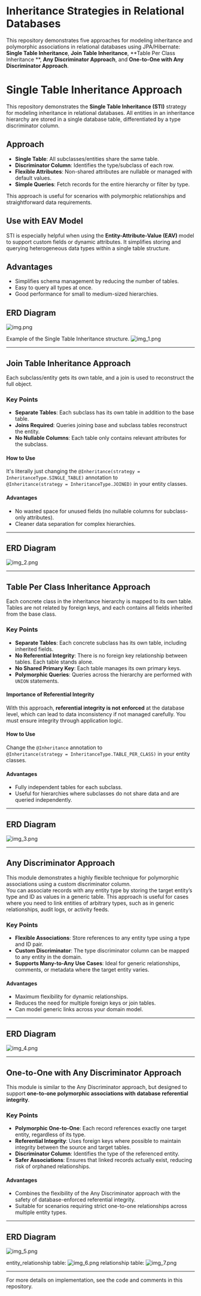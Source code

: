 # Inheritance Strategies in Relational Databases

This repository demonstrates five approaches for modeling inheritance and polymorphic associations in relational
databases using JPA/Hibernate: **Single Table Inheritance**, **Join Table Inheritance**, **Table Per Class Inheritance
**, **Any Discriminator Approach**, and **One-to-One with Any Discriminator Approach**.

# Single Table Inheritance Approach

This repository demonstrates the **Single Table Inheritance (STI)** strategy for modeling inheritance in relational
databases. All entities in an inheritance hierarchy are stored in a single database table, differentiated by a type
discriminator column.

## Approach

- **Single Table**: All subclasses/entities share the same table.
- **Discriminator Column**: Identifies the type/subclass of each row.
- **Flexible Attributes**: Non-shared attributes are nullable or managed with default values.
- **Simple Queries**: Fetch records for the entire hierarchy or filter by type.

This approach is useful for scenarios with polymorphic relationships and straightforward data requirements.

## Use with EAV Model

STI is especially helpful when using the **Entity-Attribute-Value (EAV)** model to support custom fields or dynamic
attributes. It simplifies storing and querying heterogeneous data types within a single table structure.

## Advantages

- Simplifies schema management by reducing the number of tables.
- Easy to query all types at once.
- Good performance for small to medium-sized hierarchies.

## ERD Diagram

![img.png](img.png)

Example of the Single Table Inheritance structure.
![img_1.png](img_1.png)

---

## Join Table Inheritance Approach

Each subclass/entity gets its own table, and a join is used to reconstruct the full object.

### Key Points

- **Separate Tables**: Each subclass has its own table in addition to the base table.
- **Joins Required**: Queries joining base and subclass tables reconstruct the entity.
- **No Nullable Columns**: Each table only contains relevant attributes for the subclass.

#### How to Use

It's literally just changing the `@Inheritance(strategy = InheritanceType.SINGLE_TABLE)` annotation to  
`@Inheritance(strategy = InheritanceType.JOINED)` in your entity classes.

#### Advantages

- No wasted space for unused fields (no nullable columns for subclass-only attributes).
- Cleaner data separation for complex hierarchies.

---

## ERD Diagram

![img_2.png](img_2.png)

---

## Table Per Class Inheritance Approach

Each concrete class in the inheritance hierarchy is mapped to its own table. Tables are not related by foreign keys, and
each contains all fields inherited from the base class.

### Key Points

- **Separate Tables**: Each concrete subclass has its own table, including inherited fields.
- **No Referential Integrity**: There is no foreign key relationship between tables. Each table stands alone.
- **No Shared Primary Key**: Each table manages its own primary keys.
- **Polymorphic Queries**: Queries across the hierarchy are performed with `UNION` statements.

#### Importance of Referential Integrity

With this approach, **referential integrity is not enforced** at the database level, which can lead to data
inconsistency if not managed carefully. You must ensure integrity through application logic.

#### How to Use

Change the `@Inheritance` annotation to  
`@Inheritance(strategy = InheritanceType.TABLE_PER_CLASS)` in your entity classes.

#### Advantages

- Fully independent tables for each subclass.
- Useful for hierarchies where subclasses do not share data and are queried independently.

---

## ERD Diagram

![img_3.png](img_3.png)

---

## Any Discriminator Approach

This module demonstrates a highly flexible technique for polymorphic associations using a custom discriminator column.  
You can associate records with any entity type by storing the target entity’s type and ID as values in a generic table.
This approach is useful for cases where you need to link entities of arbitrary types, such as in generic relationships,
audit logs, or activity feeds.

### Key Points

- **Flexible Associations**: Store references to any entity type using a type and ID pair.
- **Custom Discriminator**: The type discriminator column can be mapped to any entity in the domain.
- **Supports Many-to-Any Use Cases**: Ideal for generic relationships, comments, or metadata where the target entity
  varies.

#### Advantages

- Maximum flexibility for dynamic relationships.
- Reduces the need for multiple foreign keys or join tables.
- Can model generic links across your domain model.

---

## ERD Diagram

![img_4.png](img_4.png)

---

## One-to-One with Any Discriminator Approach

This module is similar to the Any Discriminator approach, but designed to support **one-to-one polymorphic associations
with database referential integrity**.

### Key Points

- **Polymorphic One-to-One**: Each record references exactly one target entity, regardless of its type.
- **Referential Integrity**: Uses foreign keys where possible to maintain integrity between the source and target
  tables.
- **Discriminator Column**: Identifies the type of the referenced entity.
- **Safer Associations**: Ensures that linked records actually exist, reducing risk of orphaned relationships.

#### Advantages

- Combines the flexibility of the Any Discriminator approach with the safety of database-enforced referential integrity.
- Suitable for scenarios requiring strict one-to-one relationships across multiple entity types.

---

## ERD Diagram

![img_5.png](img_5.png)

entity_relationship table:
![img_6.png](img_6.png)
relationship table:
![img_7.png](img_7.png)

---

For more details on implementation, see the code and comments in this repository.